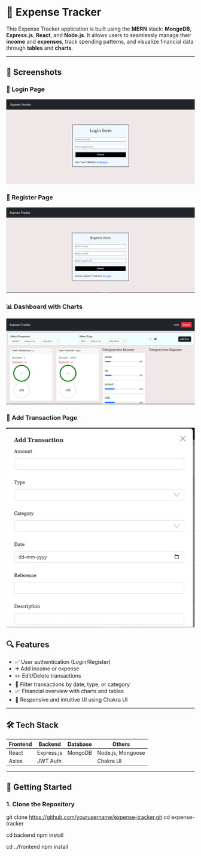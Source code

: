 # 💸 Expense Tracker

This Expense Tracker application is built using the **MERN** stack: **MongoDB**, **Express.js**, **React**, and **Node.js**. It allows users to seamlessly manage their **income** and **expenses**, track spending patterns, and visualize financial data through **tables** and **charts**.

---

## 📸 Screenshots

### 🔐 Login Page
![Login](./screenshots/login.png)

### 📝 Register Page
![Register](./screenshots/register.png)

### 📊 Dashboard with Charts
![Dashboard](./screenshots/dashboard.png)

### 📄 Add Transaction Page
![Add Transaction](./screenshots/add-transaction.png)


## 🔍 Features

- ✅ User authentication (Login/Register)
- ➕ Add income or expense
- ✏️ Edit/Delete transactions
- 📅 Filter transactions by date, type, or category
- 📈 Financial overview with charts and tables
- 🧠 Responsive and intuitive UI using Chakra UI

---

## 🛠️ Tech Stack

| Frontend  | Backend       | Database  | Others            |
|-----------|---------------|-----------|-------------------|
| React     | Express.js    | MongoDB   | Node.js, Mongoose |
| Axios     | JWT Auth      |           | Chakra UI         |

---

## 🚀 Getting Started

### 1. Clone the Repository

git clone https://github.com/yourusername/expense-tracker.git
cd expense-tracker

cd backend
npm install

cd ../frontend
npm install

